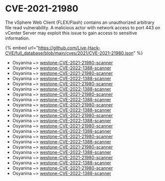 # CVE-2021-21980

The vSphere Web Client (FLEX/Flash) contains an unauthorized arbitrary file read vulnerability. A malicious actor with network access to port 443 on vCenter Server may exploit this issue to gain access to sensitive information.

{% embed url="https://github.com/Live-Hack-CVE/full_database/blob/main/cves/2021/CVE-2021-21980.json" %}


* Osyanina ~> [westone-CVE-2021-21980-scanner](https://www.alice-snow.ru/2021/database/cve-2021-21980/westone-cve-2021-21980-scanner-osyanina)
* Osyanina ~> [westone-CVE-2022-1388-scanner](https://www.alice-snow.ru/2021/database/cve-2021-21980/westone-cve-2022-1388-scanner-osyanina)
* Osyanina ~> [westone-CVE-2021-21980-scanner](https://www.alice-snow.ru/2021/database/cve-2021-21980/westone-cve-2021-21980-scanner-osyanina)
* Osyanina ~> [westone-CVE-2022-1388-scanner](https://www.alice-snow.ru/2021/database/cve-2021-21980/westone-cve-2022-1388-scanner-osyanina)
* Osyanina ~> [westone-CVE-2021-21980-scanner](https://www.alice-snow.ru/2021/database/cve-2021-21980/westone-cve-2021-21980-scanner-osyanina)
* Osyanina ~> [westone-CVE-2022-1388-scanner](https://www.alice-snow.ru/2021/database/cve-2021-21980/westone-cve-2022-1388-scanner-osyanina)
* Osyanina ~> [westone-CVE-2021-21980-scanner](https://www.alice-snow.ru/2021/database/cve-2021-21980/westone-cve-2021-21980-scanner-osyanina)
* Osyanina ~> [westone-CVE-2022-1388-scanner](https://www.alice-snow.ru/2021/database/cve-2021-21980/westone-cve-2022-1388-scanner-osyanina)
* Osyanina ~> [westone-CVE-2021-21980-scanner](https://www.alice-snow.ru/2021/database/cve-2021-21980/westone-cve-2021-21980-scanner-osyanina)
* Osyanina ~> [westone-CVE-2022-1388-scanner](https://www.alice-snow.ru/2021/database/cve-2021-21980/westone-cve-2022-1388-scanner-osyanina)
* Osyanina ~> [westone-CVE-2021-21980-scanner](https://www.alice-snow.ru/2021/database/cve-2021-21980/westone-cve-2021-21980-scanner-osyanina)
* Osyanina ~> [westone-CVE-2022-1388-scanner](https://www.alice-snow.ru/2021/database/cve-2021-21980/westone-cve-2022-1388-scanner-osyanina)
* Osyanina ~> [westone-CVE-2021-21980-scanner](https://www.alice-snow.ru/2021/database/cve-2021-21980/westone-cve-2021-21980-scanner-osyanina)
* Osyanina ~> [westone-CVE-2022-1388-scanner](https://www.alice-snow.ru/2021/database/cve-2021-21980/westone-cve-2022-1388-scanner-osyanina)
* Osyanina ~> [westone-CVE-2021-21980-scanner](https://www.alice-snow.ru/2021/database/cve-2021-21980/westone-cve-2021-21980-scanner-osyanina)
* Osyanina ~> [westone-CVE-2022-1388-scanner](https://www.alice-snow.ru/2021/database/cve-2021-21980/westone-cve-2022-1388-scanner-osyanina)
* Osyanina ~> [westone-CVE-2021-21980-scanner](https://www.alice-snow.ru/2021/database/cve-2021-21980/westone-cve-2021-21980-scanner-osyanina)
* Osyanina ~> [westone-CVE-2022-1388-scanner](https://www.alice-snow.ru/2021/database/cve-2021-21980/westone-cve-2022-1388-scanner-osyanina)
* Osyanina ~> [westone-CVE-2021-21980-scanner](https://www.alice-snow.ru/2021/database/cve-2021-21980/westone-cve-2021-21980-scanner-osyanina)
* Osyanina ~> [westone-CVE-2022-1388-scanner](https://www.alice-snow.ru/2021/database/cve-2021-21980/westone-cve-2022-1388-scanner-osyanina)
* Osyanina ~> [westone-CVE-2021-21980-scanner](https://www.alice-snow.ru/2021/database/cve-2021-21980/westone-cve-2021-21980-scanner-osyanina)
* Osyanina ~> [westone-CVE-2022-1388-scanner](https://www.alice-snow.ru/2021/database/cve-2021-21980/westone-cve-2022-1388-scanner-osyanina)